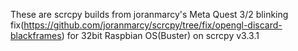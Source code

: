 These are scrcpy builds from joranmarcy's Meta Quest 3/2 blinking fix(https://github.com/joranmarcy/scrcpy/tree/fix/opengl-discard-blackframes) for 32bit Raspbian OS(Buster) on scrcpy v3.3.1
